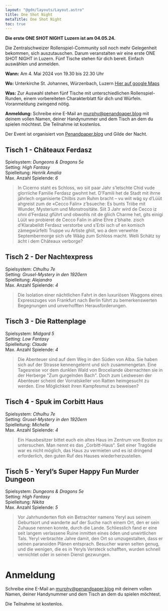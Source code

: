 ```yaml
---
layout: "@gdn/layouts/Layout.astro"
title: One Shot Night
metaTitle: One Shot Night
toc: true
---
```


**Die erste ONE SHOT NIGHT Luzern ist am 04.05.24.**

Die Zentralschweizer Rollenspiel-Community soll noch mehr Gelegenheit bekommen, sich auszutauschen. Darum veranstalten wir eine erste ONE SHOT NIGHT in Luzern. Fünf Tische stehen für dich bereit. Einfach auswählen und anmelden.

**Wann:** Am 4. Mai 2024 von 19.30 bis 22.30 Uhr

**Wo:** Unterkirche St. Johannes, Würzenbach, Luzern <a href="https://maps.app.goo.gl/PQSFif88uhxU5osC8" target="_blank">Hier auf google Maps</a>

**Was:** Zur Auswahl stehen fünf Tische mit unterschiedlichen Rollenspiel-Runden, einem vorbereiteten Charakterblatt für dich und Würfeln. Voranmeldung zwingend nötig.

**Anmeldung:** Schreibe eine E-Mail an [murphy@penandpaper.blog](mailto:murphy@penandpaper.blog) mit deinem vollen Namen, deiner Handynummer und dem Tisch an dem du spielen möchtest. Die Teilnahme ist kostenlos.

Der Event ist organisiert von <a href="https://penandpaper.blog" target="_blank">Penandpaper.blog</a> und Gilde der Nacht.


## Tisch 1 - Châteaux Ferdasz

Spielsystem: _Dungeons & Dragons 5e_\
Setting: _High Fantasy_\
Spielleitung: _Henrik Amalia_ \
Max. Anzahl Spielende: _6_

> In Cicerno staht es Schloss, wo siit paar Jahr s’letschte Chid vude glorriiche Familie Ferdasz gwohnt het. D’Famili het de Stadt mit ihrne jährlech organisierte Chilbis zum Ruhm bracht – vu wiit wäg sy d’Lüüt ahgreist zum de «Cecco Falin» z’bsueche: Es bunts Triibe mit Wunder, Mysterium und Monstrositäte. Siit 3 Jahr wird de Cecco iz ohni d’Ferdasz gführt und obwohls nit de gliich Charme het, gits einigi Lüüt wo probieret de Cecco Falin in allne Ehre z’bhalte. zisch d’Klarabelldt Ferdasz verstorbe und s’Erbi isch uf en komisch zämegwürfelti Truppe vu Artiste ghiit, wo a dem verwehte Septembermorge sich ufe Wääg zum Schloss macht. Welli Schätz sy ächt i dem Châteaux verborge?

## Tisch 2 - Der Nachtexpress

Spielsystem: _Cthulhu 7e_\
Setting: _Grusel-Mystery in den 1920ern_\
Spielleitung: _Alejandro_ \
Max. Anzahl Spielende: _4_

> Die Isolation einer nächtlichen Fahrt in den luxuriösen Waggons eines Expresszuges von Frankfurt nach Berlin führt zu bemerkenswerten Begegnungen und unverhofften Herausforderungen.

## Tisch 3 - Die Rattenplage

Spielsystem: _Midgard 5_\
Setting: _Low Fantasy_\
Spielleitung: _Claude_ \
Max. Anzahl Spielende: _4_

> Die Abenteuer sind auf dem Weg in den Süden von Alba. Sie haben sich auf der Strasse kennengelernt und sich zusammengetan. Eine Tagesreise vor dem dunklen Wald von Broceliande übernachten sie in der Herberge "Zum gurgelnden Bach". Doch zum Leidwesen der Abenteuer scheint der Vorratskeller von Ratten heimgesucht zu werden. Eine Möglichkeit ihren Kampfesmut zu beweisen?

## Tisch 4 - Spuk im Corbitt Haus

Spielsystem: _Cthulhu 7e_\
Setting: _Grusel-Mystery in den 1920ern_\
Spielleitung: _Michelle_ \
Max. Anzahl Spielende: _4_

> Ein Hausbesitzer bittet euch ein altes Haus im Zentrum von Boston zu untersuchen. Man nennt es das „Corbitt-Haus“. Seit einer Tragödie war es nicht möglich, das Haus zu vermieten und es ist dringend erforderlich, den guten Ruf des Hauses wiederherzustellen.

## Tisch 5 - Yeryl’s Super Happy Fun Murder Dungeon

Spielsystem: _Dungeons & Dragons 5e_\
Setting: _High Fantasy_\
Spielleitung: _Nikita_ \
Max. Anzahl Spielende: _5_

> Vor Jahrhunderten floh ein Betrachter namens Yeryl aus seinem Geburtsort und wanderte auf der Suche nach einem Ort, den er sein Zuhause nennen konnte, durch die Lande. Schliesslich fand er eine seit langem verlassene Ruine inmitten eines öden und unwirtlichen Tals. Yeryl verbrachte Jahre damit, den Ort so umzugestalten, dass er seinen paranoiden Plänen entsprach. Besucher waren selten genug, und die wenigen, die es in Yeryls Versteck schafften, wurden schnell vernichtet oder in seinen Dienst gezwungen.

# Anmeldung

Schreibe eine E-Mail an [murphy@penandpaper.blog](mailto:murphy@penandpaper.blog) mit deinem vollen Namen, deiner Handynummer und dem Tisch an dem du spielen möchtest.

Die Teilnahme ist kostenlos.
